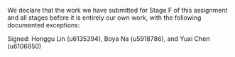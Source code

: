 We declare that the work we have submitted for Stage F of this assignment and all stages before it is entirely our own work, with the following documented exceptions:

Signed: Honggu Lin (u6135394), Boya Na (u5918786), and Yuxi Chen (u6106850)
